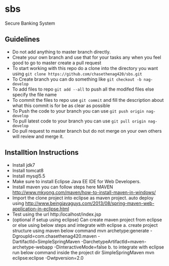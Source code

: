 # sbs
Secure Banking System

## Guidelines
* Do not add anything to master branch directly.
* Create your own branch and use that for your tasks any when you feel good to go to master create a pull request
* To start working with this repo do a clone into the directory you want using `git clone https://github.com/chasethenag420/sbs.git`
* To Create branch you can do something like `git checkout -b nag-develop`
* To add files to repo `git add --all` to push all the modifed files else specify the file name
* To commit the files to repo use `git commit` and fill the description about what this commit is for be as clear as possible
* To Push the code to your branch you can use `git push origin nag-develop`
* To pull latest code to your branch you can use `git pull origin nag-develop`
* Do pull request to master branch but do not merge on your own others will review and merge it.

## Installtion Instructions

* Install jdk7
* Install tomcat8
* Install mysql5.5
* Make sure to install Eclipse Java EE IDE for Web Developers.
* Install maven  you can follow steps here MAVEN http://www.mkyong.com/maven/how-to-install-maven-in-windows/
* Import the clone project into eclipse as maven project. auto deploy using http://www.beingjavaguys.com/2013/08/spring-maven-web-application-in-eclipse.html
* Test using the url http:/localhost/index.jsp
* (optional if setup using eclipse) Can create maven project from eclipse or else using below steps and integrate with eclipse
	a. create project structure using maven below command
		mvn archetype:generate -DgroupId=com.chasethenag420.maven -DartifactId=SimpleSpringMaven -DarchetypeArtifactId=maven-archetype-webapp -DinteractiveMode=false
	b. to integrate with eclipse run below command inside the project dir SimpleSpringMaven
		mvn eclipse:eclipse -Dwtpversion=2.0
